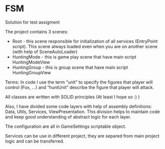 # FSM
Solution for test assigment

The project contains 3 scenes:
* Root - this scene responsible for initialization of all services (EntryPoint script). This scene always loaded even when you are on another scene (with help of SceneAutoLoader)
* HuntingMode - this is game play scene that have main script HuntingModeView
* HuntingGroup - this is group scene that have main script HuntingGroupView

Terms:
In code I use the term “unit” to specify the figures that player will control (Fox, …) and “huntUnit” describe the figure that player will attack.

All classes are written with SOLID principles (At least I hope so :) )  

Also, I have divided some code layers with help of assembly definitions: Data, Utils, Services, ViewPresentation. This division helps to maintain code and keep good understanding of abstract logic for each layer.

The configuration are all in GameSettings scriptable object.

Services can be use in different project, they are separed from main project logic and can be transferred. 

